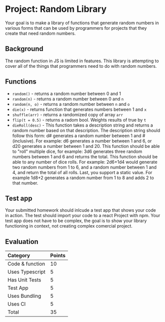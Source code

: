 # Project: Random Library
Your goal is to make a library of functions that generate random numbers in various forms that can be used by programmers for projects that they create that need random numbers. 

## Background 
The random function in JS is limited in features. This library is attempting to cover all of the things that programmers need to do with random numbers. 

## Functions

- `random()` - returns a random number between 0 and 1
- `random(n)` - returns a random number between 0 and `n`
- `random(n, o)` - returns a random number between `n` and `o`
- `die(x)` - returns function that generates numbers between 1 and `x`
- `shuffle(arr)` - returns a randomized copy of array `arr` 
- `flip(t = 0.5)` - returns a radom bool. Weights results of true by `t`
- `dieRoll(desc)` - This function takes a description string and returns a random number based on that description. The description string should follow this form: d# generates a random number between 1 and # (inclusive). For example: d6 generates a number between 1 and 6, or d20 generates a number between 1 and 20. This function should be able to "roll" multiple dice, for example: 3d6 generates three random numbers between 1 and 6 and returns the total. This function should be able to any number of dice rolls. For example: 2d6+1d4 would generate two random numbers from 1 to 6, and a random number between 1 and 4, and return the total of all rolls. Last, you support a static value. For example 1d8+2 generates a random number from 1 to 8 and adds 2 to that number. 

## Test app
Your submitted homework should inlcude a test app that shows your code in action. The test should import your code to a react Project with npm. Your test app does not have to be complex, the goal is to show your library functioning in context, not creating complex comercial project. 

## Evaluation
| Category | Points |
|:---------|:-------|
| Code & function | 10 |
| Uses Typescript |  5 |
| Has Unit Tests  |  5 |
| Test App        |  5 |
| Uses Bundling   |  5 |
| Uses CI         |  5 |
| Total           | 35 |